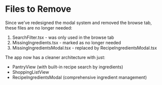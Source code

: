 # Files to Remove

Since we've redesigned the modal system and removed the browse tab, these files are no longer needed:

1. SearchFilter.tsx - was only used in the browse tab
2. MissingIngredients.tsx - marked as no longer needed
3. MissingIngredientsModal.tsx - replaced by RecipeIngredientsModal.tsx

The app now has a cleaner architecture with just:
- PantryView (with built-in recipe search by ingredients)
- ShoppingListView 
- RecipeIngredientsModal (comprehensive ingredient management)